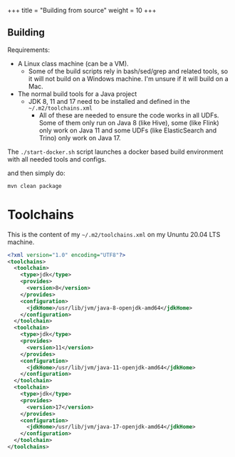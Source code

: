 +++
title = "Building from source"
weight = 10
+++
## Building
Requirements:
- A Linux class machine (can be a VM).
  - Some of the build scripts rely in bash/sed/grep and related tools, so it will not build on a Windows machine. I'm unsure if it will build on a Mac.
- The normal build tools for a Java project
  - JDK 8, 11 and 17 need to be installed and defined in the `~/.m2/toolchains.xml`
    - All of these are needed to ensure the code works in all UDFs.
     Some of them only run on Java 8 (like Hive), some (like Flink) only work on Java 11 and some UDFs (like ElasticSearch and Trino) only work on Java 17.

The `./start-docker.sh` script launches a docker based build environment with all needed tools and configs.

and then simply do:

```bash
mvn clean package
```

# Toolchains
This is the content of my `~/.m2/toolchains.xml` on my Ununtu 20.04 LTS machine.

```xml
<?xml version="1.0" encoding="UTF8"?>
<toolchains>
  <toolchain>
    <type>jdk</type>
    <provides>
      <version>8</version>
    </provides>
    <configuration>
      <jdkHome>/usr/lib/jvm/java-8-openjdk-amd64</jdkHome>
    </configuration>
  </toolchain>
  <toolchain>
    <type>jdk</type>
    <provides>
      <version>11</version>
    </provides>
    <configuration>
      <jdkHome>/usr/lib/jvm/java-11-openjdk-amd64</jdkHome>
    </configuration>
  </toolchain>
  <toolchain>
    <type>jdk</type>
    <provides>
      <version>17</version>
    </provides>
    <configuration>
      <jdkHome>/usr/lib/jvm/java-17-openjdk-amd64</jdkHome>
    </configuration>
  </toolchain>
</toolchains>
```
